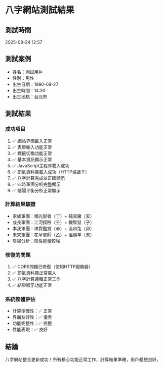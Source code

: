 # 八字網站測試結果

## 測試時間
2025-08-24 12:57

## 測試案例
- 姓名：測試用戶
- 性別：男性
- 出生日期：1990-09-27
- 出生時間：14:30
- 出生地點：台北市

## 測試結果

### 成功項目
1. ✅ 網站界面載入正常
2. ✅ 表單輸入功能正常
3. ✅ 標籤切換功能正常
4. ✅ 基本資訊顯示正常
5. ✅ JavaScript主程序載入成功
6. ✅ 節氣資料庫載入成功（HTTP協議下）
7. ✅ 八字計算完成並正確顯示
8. ✅ 四時軍團分析完整顯示
9. ✅ 陰陽平衡分析正常顯示

### 計算結果驗證
- 家族軍團：燭光智者（丁）+ 純真豬（亥）
- 成長軍團：江河探險（壬）+ 機智鼠（子）
- 本我軍團：珠寶鑑賞（辛）+ 溫和兔（卯）
- 未來軍團：花草軍師（乙）+ 溫順羊（未）
- 陰陽分析：陰性能量較強

### 修復的問題
1. ✅ CORS問題已修復（使用HTTP服務器）
2. ✅ 節氣資料庫正常載入
3. ✅ 八字計算邏輯正常工作
4. ✅ 結果顯示功能正常

### 系統整體評估
- 計算準確性：✅ 正常
- 界面友好性：✅ 優秀
- 功能完整性：✅ 完整
- 性能表現：✅ 良好

## 結論
八字網站整合更新成功！所有核心功能正常工作，計算結果準確，用戶體驗良好。

